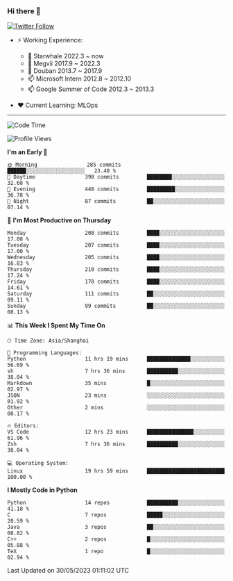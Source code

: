 ### Hi there 👋

[![Twitter Follow](https://img.shields.io/twitter/follow/tianweidut?style=social)](https://twitter.com/tianweidut)

- ⚡ Working Experience:
  - 🔭 Starwhale 2022.3 ~ now
  - 🌱 Megvii 2017.9 ~ 2022.3
  - 🌱 Douban 2013.7 ~ 2017.9
  - 📫 Microsoft Intern 2012.8 ~ 2012.10
  - 📫 Google Summer of Code 2012.3 ~ 2013.3

- ❤️ Current Learning: MLOps

---
<!--START_SECTION:waka-->
![Code Time](http://img.shields.io/badge/Code%20Time-4%2C105%20hrs%2029%20mins-blue)

![Profile Views](http://img.shields.io/badge/Profile%20Views-0-blue)

**I'm an Early 🐤** 

```text
🌞 Morning                285 commits         ██████░░░░░░░░░░░░░░░░░░░   23.40 % 
🌆 Daytime                398 commits         ████████░░░░░░░░░░░░░░░░░   32.68 % 
🌃 Evening                448 commits         █████████░░░░░░░░░░░░░░░░   36.78 % 
🌙 Night                  87 commits          ██░░░░░░░░░░░░░░░░░░░░░░░   07.14 % 
```
📅 **I'm Most Productive on Thursday** 

```text
Monday                   208 commits         ████░░░░░░░░░░░░░░░░░░░░░   17.08 % 
Tuesday                  207 commits         ████░░░░░░░░░░░░░░░░░░░░░   17.00 % 
Wednesday                205 commits         ████░░░░░░░░░░░░░░░░░░░░░   16.83 % 
Thursday                 210 commits         ████░░░░░░░░░░░░░░░░░░░░░   17.24 % 
Friday                   178 commits         ████░░░░░░░░░░░░░░░░░░░░░   14.61 % 
Saturday                 111 commits         ██░░░░░░░░░░░░░░░░░░░░░░░   09.11 % 
Sunday                   99 commits          ██░░░░░░░░░░░░░░░░░░░░░░░   08.13 % 
```


📊 **This Week I Spent My Time On** 

```text
🕑︎ Time Zone: Asia/Shanghai

💬 Programming Languages: 
Python                   11 hrs 19 mins      ██████████████░░░░░░░░░░░   56.69 % 
sh                       7 hrs 36 mins       ██████████░░░░░░░░░░░░░░░   38.04 % 
Markdown                 35 mins             █░░░░░░░░░░░░░░░░░░░░░░░░   02.97 % 
JSON                     23 mins             ░░░░░░░░░░░░░░░░░░░░░░░░░   01.92 % 
Other                    2 mins              ░░░░░░░░░░░░░░░░░░░░░░░░░   00.17 % 

🔥 Editors: 
VS Code                  12 hrs 23 mins      ███████████████░░░░░░░░░░   61.96 % 
Zsh                      7 hrs 36 mins       ██████████░░░░░░░░░░░░░░░   38.04 % 

💻 Operating System: 
Linux                    19 hrs 59 mins      █████████████████████████   100.00 % 
```

**I Mostly Code in Python** 

```text
Python                   14 repos            ██████████░░░░░░░░░░░░░░░   41.18 % 
C                        7 repos             █████░░░░░░░░░░░░░░░░░░░░   20.59 % 
Java                     3 repos             ██░░░░░░░░░░░░░░░░░░░░░░░   08.82 % 
C++                      2 repos             █░░░░░░░░░░░░░░░░░░░░░░░░   05.88 % 
TeX                      1 repo              █░░░░░░░░░░░░░░░░░░░░░░░░   02.94 % 
```




 Last Updated on 30/05/2023 01:11:02 UTC
<!--END_SECTION:waka-->
